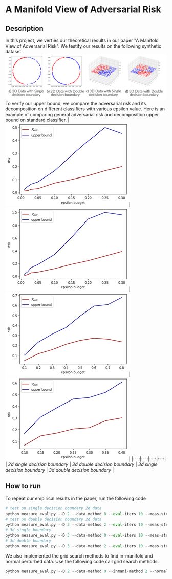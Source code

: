 # A Manifold View of Adversarial Risk

## Description
In this project, we verfies our theoretical results in our paper "A Manifold View of Adversarial Risk".
We testify our results on the following synthetic dataset.
![ALt text](./figs/synthetic_dataset.png?raw=true "Datasets")
To verify our upper bound, we compare the adversarial risk and its decomposition on different classifiers with various epsilon value. Here is an example of comparing general adversarial risk and decomposition upper bound on standard classifier.
|![alt-text-1](./figs/f_s_2d.png?raw=true "2d single decision boundary")|![alt-text-2](./figs/f_d_2d.png?raw=true "2d double decision boundary")|![alt-text-3](./figs/f_s_3d.png?raw=true "3d single decision boundary")|![alt-text-4](./figs/f_d_3d.png?raw=true "3d double decision boundary")|
|:--:|:--:|:--:|:--:|
| *2d single decision boundary* | *3d double decision boundary* | *3d single decision boundary* | *3d double decision boundary* |
## How to run
To repeat our empirical results in the paper, run the following code
```python 
# test on single decision boundary 2d data
python measure_eval.py --D 2 --data-method 0 --eval-iters 10 --meas-step 50
# test on double decision boundary 2d data
python measure_eval.py --D 2 --data-method 2 --eval-iters 10 --meas-step 50
# 3d single boundary
python measure_eval.py --D 3 --data-method 0 --eval-iters 10 --meas-step 50
# 3d double boundary
python measure_eval.py --D 3 --data-method 2 --eval-iters 10 --meas-step 50
```
We also implemented the grid search methods to find in-manifold and normal perturbed data. Use the following code call grid search methods.
```python 
python measure_eval.py --D 2 --data-method 0 --inmani-method 2 --normal-method 2 --eval-iters 10 --meas-step 50
```
